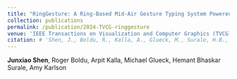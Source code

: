 ```yaml
---
title: "RingGesture: A Ring-Based Mid-Air Gesture Typing System Powered by a Deep-Learning Word Prediction Framework"
collection: publications
permalink: /publication/2024-TVCG-ringgesture
venue: 'IEEE Transactions on Visualization and Computer Graphics (TVCG) 2024'
citation: # 'Shen, J., Boldu, R., Kalla, A., Glueck, M., Surale, H.B., & Karlson, A. (2024). RingGesture: A Ring-Based Mid-Air Gesture Typing System Powered by a Deep-Learning Word Prediction Framework. In IEEE Transactions on Visualization and Computer Graphics.'
---
```

**Junxiao Shen**, Roger Boldu, Arpit Kalla, Michael Glueck, Hemant Bhaskar Surale, Amy Karlson


